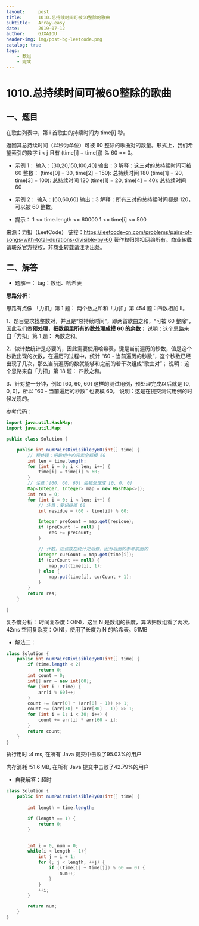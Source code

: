 ```yaml
---
layout:     post
title:      1010.总持续时间可被60整除的歌曲
subtitle:   Array.easy
date:       2019-07-12
author:     GJXAIOU
header-img: img/post-bg-leetcode.png
catalog: true
tags:
    - 数组
	- 完成 
---
```

# 1010.总持续时间可被60整除的歌曲

## 一、题目
在歌曲列表中，第 i 首歌曲的持续时间为 time[i] 秒。

返回其总持续时间（以秒为单位）可被 60 整除的歌曲对的数量。形式上，我们希望索引的数字  i < j 且有 (time[i] + time[j]) % 60 == 0。

- 示例 1：
输入：[30,20,150,100,40]
输出：3
解释：这三对的总持续时间可被 60 整数：
(time[0] = 30, time[2] = 150): 总持续时间 180
(time[1] = 20, time[3] = 100): 总持续时间 120
(time[1] = 20, time[4] = 40): 总持续时间 60

- 示例 2：
输入：[60,60,60]
输出：3
解释：所有三对的总持续时间都是 120，可以被 60 整数。

- 提示：
1 <= time.length <= 60000
1 <= time[i] <= 500

来源：力扣（LeetCode）
链接：https://leetcode-cn.com/problems/pairs-of-songs-with-total-durations-divisible-by-60
著作权归领扣网络所有。商业转载请联系官方授权，非商业转载请注明出处。


## 二、解答

- 题解一：
  tag：数组、哈希表
  

 **思路分析：**

思路有点像 「力扣」第 1 题： 两个数之和和「力扣」第 454 题：四数相加 II。

1、题目要求找整数对，并且是“总持续时间”，即两首歌曲之和，“可被 60 整除”，因此我们做**预处理，把数组里所有的数处理成模 60 的余数**；
说明：这个思路来自「力扣」第 1 题： 两数之和。

2、做计数统计是必要的，因此需要使用哈希表，键是当前遍历的秒数，值是这个秒数出现的次数，在遍历的过程中，统计 “60 - 当前遍历的秒数”，这个秒数已经出现了几次，那么当前遍历的数就能够和之前的若干次组成“歌曲对”；
说明：这个思路来自「力扣」第 18 题： 四数之和。

3、针对整一分钟，例如 [60, 60, 60] 这样的测试用例，预处理完成以后就是 [0, 0, 0]，所以 “60 - 当前遍历的秒数” 也要模 60。
说明：这是在提交测试用例的时候发现的。

参考代码：

```Java
import java.util.HashMap;
import java.util.Map;

public class Solution {

    public int numPairsDivisibleBy60(int[] time) {
        // 预处理：把数组中的元素全都模 60
        int len = time.length;
        for (int i = 0; i < len; i++) {
            time[i] = time[i] % 60;
        }
        // 注意：[60, 60, 60] 会被处理成 [0, 0, 0]
        Map<Integer, Integer> map = new HashMap<>();
        int res = 0;
        for (int i = 0; i < len; i++) {
            // 注意：要记得模 60
            int residue = (60 - time[i]) % 60;

            Integer preCount = map.get(residue);
            if (preCount != null) {
                res += preCount;
            }

            // 计数，应该放在统计之后做，因为后面的参考前面的
            Integer curCount = map.get(time[i]);
            if (curCount == null) {
                map.put(time[i], 1);
            } else {
                map.put(time[i], curCount + 1);
            }
        }
        return res;
    }

}
```
复杂度分析：
时间复杂度：O(N)，这里 N 是数组的长度，算法把数组看了两次。42ms
空间复杂度：O(N)，使用了长度为 N 的哈希表。51MB

- 解法二：
```java
class Solution {
    public int numPairsDivisibleBy60(int[] time) {
        if (time.length < 2)
            return 0;
        int count = 0;
        int[] arr = new int[60];
        for (int i : time) {
            arr[i % 60]++;
        }
        count += (arr[0] * (arr[0] - 1)) >> 1;
        count += (arr[30] * (arr[30] - 1)) >> 1;
        for (int i = 1; i < 30; i++) {
            count += arr[i] * arr[60 - i];
        }
        return count;
    }
}

```
执行用时 :4 ms, 在所有 Java 提交中击败了95.03%的用户

内存消耗 :51.6 MB, 在所有 Java 提交中击败了42.79%的用户



- 自我解答：超时
```java
class Solution {
    public int numPairsDivisibleBy60(int[] time) {
        
        int length = time.length;

        if (length == 1) {            
            return 0;
        }


        int i = 0, num = 0;
        while(i < length - 1){
            int j = i + 1;
            for (; j < length; ++j) {
                if ((time[i] + time[j]) % 60 == 0) {
                    num++;
                }
            }
            ++i;
        }

        return num;
    }
}
```


